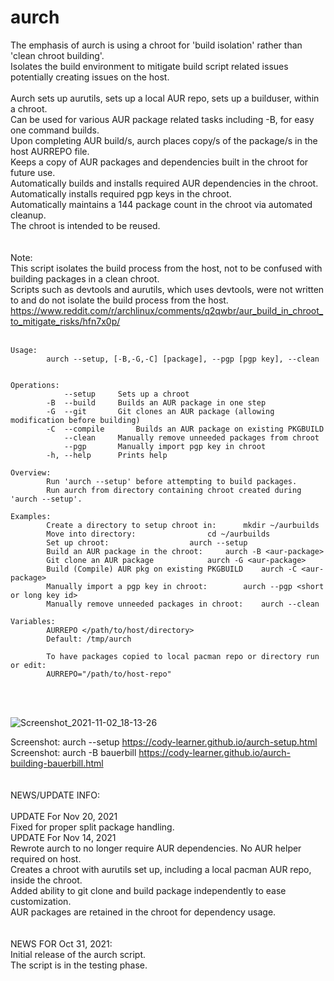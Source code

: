 # aurch

The emphasis of aurch is using a chroot for 'build isolation' rather than 'clean chroot building'. <br>
Isolates the build environment to mitigate build script related issues potentially creating issues on the host. <br>
<br>
Aurch sets up aurutils, sets up a local AUR repo, sets up a builduser, within a chroot. <br>
Can be used for various AUR package related tasks including -B, for easy one command builds. <br>
Upon completing AUR build/s, aurch places copy/s of the package/s in the host AURREPO file. <br>
Keeps a copy of AUR packages and dependencies built in the chroot for future use. <br>
Automatically builds and installs required AUR dependencies in the chroot. <br>
Automatically installs required pgp keys in the chroot. <br>
Automatically maintains a 144 package count in the chroot via automated cleanup. <br>
The chroot is intended to be reused. <br>
<br>
<br>
Note: <br>
This script isolates the build process from the host, not to be confused with building packages in a clean chroot. <br>
Scripts such as devtools and aurutils, which uses devtools, were not written to and do not isolate the build process from the host. <br>
https://www.reddit.com/r/archlinux/comments/q2qwbr/aur_build_in_chroot_to_mitigate_risks/hfn7x0p/ <br>
<br>

    Usage:
    		aurch --setup, [-B,-G,-C] [package], --pgp [pgp key], --clean
    
    
    Operations: 
    		    --setup		Sets up a chroot
    		-B  --build		Builds an AUR package in one step
    		-G  --git		Git clones an AUR package (allowing modification before building)
    		-C  --compile		Builds an AUR package on existing PKGBUILD
    		    --clean		Manually remove unneeded packages from chroot
    		    --pgp		Manually import pgp key in chroot
    		-h, --help		Prints help
    
    Overview:
    		Run 'aurch --setup' before attempting to build packages.
    		Run aurch from directory containing chroot created during 'aurch --setup'.
    
    Examples:
    		Create a directory to setup chroot in:		mkdir ~/aurbuilds
    		Move into directory:				cd ~/aurbuilds
    		Set up chroot:					aurch --setup		 
    		Build an AUR package in the chroot:		aurch -B <aur-package>
    		Git clone an AUR package			aurch -G <aur-package>
    		Build (Compile) AUR pkg on existing PKGBUILD	aurch -C <aur-package>
    		Manually import a pgp key in chroot:		aurch --pgp <short or long key id>
    		Manually remove unneeded packages in chroot:	aurch --clean
    
    Variables:
    		AURREPO </path/to/host/directory>
    		Default: /tmp/aurch
    
    		To have packages copied to local pacman repo or directory run or edit:
    		AURREPO="/path/to/host-repo"
    
<br>
<br>

![Screenshot_2021-11-02_18-13-26](https://user-images.githubusercontent.com/36802396/140189725-9f30c9dc-b071-447c-9cd9-a2c177ac3371.png)

Screenshot: aurch --setup	 https://cody-learner.github.io/aurch-setup.html <br>
Screenshot: aurch -B bauerbill	 https://cody-learner.github.io/aurch-building-bauerbill.html <br>
<br>
<br>
NEWS/UPDATE INFO:<br>
<br>
UPDATE For  Nov 20, 2021 <br>
Fixed for proper split package handling.
<br>
UPDATE For  Nov 14, 2021 <br>
Rewrote aurch to no longer require AUR dependencies. No AUR helper required on host. <br>
Creates a chroot with aurutils set up, including a local pacman AUR repo, inside the chroot. <br>
Added ability to git clone and build package independently to ease customization. <br>
AUR packages are retained in the chroot for dependency usage. <br>
<br>
<br>
NEWS FOR Oct 31, 2021: <br>
Initial release of the aurch script. <br>
The script is in the testing phase. <br>
